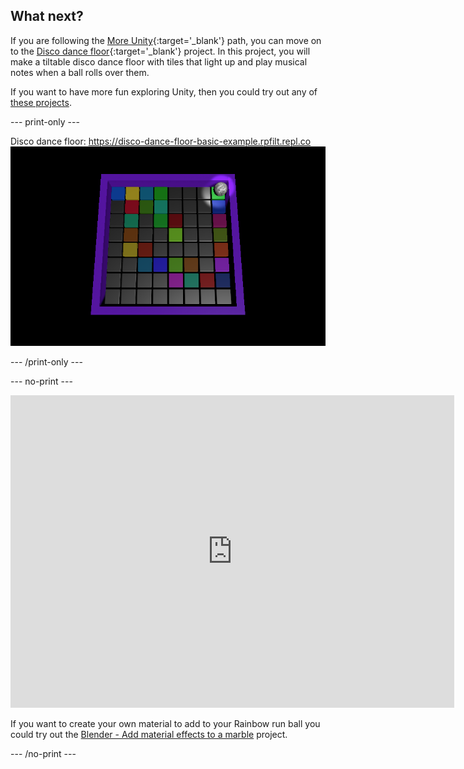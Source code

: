 ## What next?

If you are following the [More Unity](https://projects.raspberrypi.org/en/raspberrypi/more-unity){:target='_blank'} path, you can move on to the [Disco dance floor](https://projects.raspberrypi.org/en/projects/disco-dance-floor){:target='_blank'} project. In this project, you will make a tiltable disco dance floor with tiles that light up and play musical notes when a ball rolls over them.

If you want to have more fun exploring Unity, then you could try out any of [these projects](https://projects.raspberrypi.org/en/projects?software%5B%5D=unity).

--- print-only ---

Disco dance floor: https://disco-dance-floor-basic-example.rpfilt.repl.co
![An image of the finished Disco dance floor project showing coloured tiles and a ball with mirror ball material. The floor is tilted at an angle.](images/disco-dance-floor.png)

--- /print-only ---

--- no-print ---
<iframe allowtransparency="true" width="710" height="500" src="https://disco-dance-floor-basic-example.rpfilt.repl.co" scrolling="no" frameborder="0"></iframe>

If you want to create your own material to add to your Rainbow run ball you could try out the [Blender - Add material effects to a marble](https://projects.raspberrypi.org/en/projects/blender-marble) project. 

--- /no-print ---


